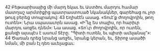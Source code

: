 42 Բեթսարիսայից մի մարդ եկաւ եւ Աստծու մարդու համար մատղաշ արմտիքից պատրաստուած նկանակներ, գարեհաց ու չոր թուզ բերեց տոպրակով: 43 Եղիսէէն ասաց. «Տուէ՛ք ժողովրդին, թող ուտեն»: Նրա սպասաւորն ասաց. «Ի՞նչ ես տալիս, որ հարիւր մարդու առջեւ դնեմ»: Նա ասաց. «Տո՛ւր ժողովրդին, որ ուտեն, քանզի այսպէս է ասում Տէրը. “Պիտի ուտեն, եւ պիտի աւելանայ”»: 44 Ծառան դրեց նրանց առջեւ, նրանք կերան, եւ, Տիրոջ ասածի նման, մի բան էլ դեռ աւելացաւ:
